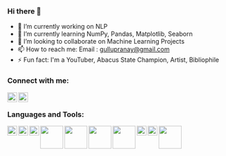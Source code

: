 ### Hi there 👋

<!--
**Bomma-Pranay/Bomma-Pranay** is a ✨ _special_ ✨ repository because its `README.md` (this file) appears on your GitHub profile.

Here are some ideas to get you started:
-->

- 🔭 I’m currently working on NLP
- 🌱 I’m currently learning NumPy, Pandas, Matplotlib, Seaborn 
- 👯 I’m looking to collaborate on Machine Learning Projects
- 📫 How to reach me: Email : gullupranay@gmail.com
- ⚡ Fun fact: I'm a YouTuber, Abacus State Champion, Artist, Bibliophile 

### Connect with me:

[<img align="left"  width="22px" src="https://cdn.jsdelivr.net/npm/simple-icons@v3/icons/youtube.svg" />][youtube]
[<img align="left"  width="22px" src="https://cdn.jsdelivr.net/npm/simple-icons@v3/icons/linkedin.svg" />][linkedin]

<br />

### Languages and Tools:

[<img align="left"  width="22px" src="https://upload.wikimedia.org/wikipedia/commons/c/c3/Python-logo-notext.svg" />][python]
[<img align="left"  width="22px" src="https://cdn.jsdelivr.net/npm/simple-icons@3.4.0/icons/r.svg" />][r]
[<img align="left"  width="22px" src="https://upload.wikimedia.org/wikipedia/commons/3/38/Jupyter_logo.svg" />][jupyter]
[<img align="left"  width="52px" src="https://upload.wikimedia.org/wikipedia/commons/1/1a/NumPy_logo.svg" />][numpy]
[<img align="left"  width="52px" src="https://upload.wikimedia.org/wikipedia/commons/e/ed/Pandas_logo.svg" />][pandas]
[<img align="left"  width="52px" src="https://upload.wikimedia.org/wikipedia/commons/0/05/Scikit_learn_logo_small.svg" />][scikit]
[<img align="left"  width="52px" src="https://upload.wikimedia.org/wikipedia/commons/0/01/Created_with_Matplotlib-logo.svg" />][mpl]
[<img align="left"  width="22px" src="https://upload.wikimedia.org/wikipedia/commons/9/9a/Visual_Studio_Code_1.35_icon.svg" />][vscode]
[<img align="left"  width="22px" src="https://upload.wikimedia.org/wikipedia/commons/a/a1/PyCharm_Logo.svg" />][pycharm]
[<img align="left"  width="52px" src="https://upload.wikimedia.org/wikipedia/commons/d/d0/RStudio_logo_flat.svg" />][rstudio]

<br />
<br />


[youtube]: https://www.youtube.com/channel/UCyBGFKqHd9j1tcqbqonTsqw
[linkedin]: https://linkedin.com/in/bomma-pranay
[python]: https://upload.wikimedia.org/wikipedia/commons/c/c3/Python-logo-notext.svg
[r]: https://cdn.jsdelivr.net/npm/simple-icons@3.4.0/icons/r.svg
[jupyter]: https://upload.wikimedia.org/wikipedia/commons/3/38/Jupyter_logo.svg
[mpl]:https://upload.wikimedia.org/wikipedia/commons/0/01/Created_with_Matplotlib-logo.svg
[numpy]:https://upload.wikimedia.org/wikipedia/commons/1/1a/NumPy_logo.svg
[pandas]: https://upload.wikimedia.org/wikipedia/commons/e/ed/Pandas_logo.svg
[vscode]: https://upload.wikimedia.org/wikipedia/commons/9/9a/Visual_Studio_Code_1.35_icon.svg
[pycharm]: https://upload.wikimedia.org/wikipedia/commons/a/a1/PyCharm_Logo.svg
[rstudio]: https://upload.wikimedia.org/wikipedia/commons/d/d0/RStudio_logo_flat.svg
[scikit]: https://upload.wikimedia.org/wikipedia/commons/0/05/Scikit_learn_logo_small.svg

